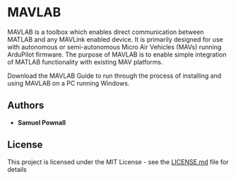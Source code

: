 # MAVLAB
MAVLAB is a toolbox which enables direct communication between MATLAB and any MAVLink enabled device. It is primarily designed for use with autonomous or semi-autonomous Micro Air Vehicles (MAVs) running ArduPilot firmware. The purpose of MAVLAB is to enable simple integration of MATLAB functionality with existing MAV platforms. 

Download the MAVLAB Guide to run through the process of installing and using MAVLAB on a PC running Windows. 

## Authors

* **Samuel Pownall** 

## License

This project is licensed under the MIT License - see the [LICENSE.md](LICENSE.md) file for details
